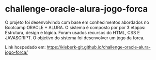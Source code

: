 # challenge-oracle-alura-jogo-forca
O projeto foi desenvolvindo com base em conhecimentos abordados no Bootcamp ORACLE + ALURA. O sistema é composto por por 3 etapas: Estrutura, design e lógica. Foram usados recursos do HTML, CSS E JAVASCRIPT. O objetivo do sistema foi desenvolver um jogo da forca.

Link hospedado em: https://kleberk-git.github.io/challenge-oracle-alura-jogo-forca/
